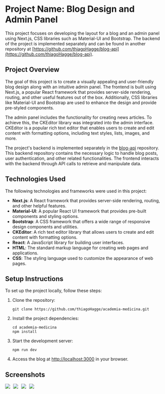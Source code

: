 # Project Name: Blog Design and Admin Panel

This project focuses on developing the layout for a blog and an admin panel using Next.js, CSS libraries such as Material-UI and Bootstrap. The backend of the project is implemented separately and can be found in another repository at [https://github.com/thiagoHagge/blog-api](https://github.com/thiagoHagge/blog-api).

## Project Overview

The goal of this project is to create a visually appealing and user-friendly blog design along with an intuitive admin panel. The frontend is built using Next.js, a popular React framework that provides server-side rendering, routing, and other useful features out of the box. Additionally, CSS libraries like Material-UI and Bootstrap are used to enhance the design and provide pre-styled components.

The admin panel includes the functionality for creating news articles. To achieve this, the CKEditor library was integrated into the admin interface. CKEditor is a popular rich text editor that enables users to create and edit content with formatting options, including text styles, lists, images, and more.

The project's backend is implemented separately in the [blog-api](https://github.com/thiagoHagge/blog-api) repository. This backend repository contains the necessary logic to handle blog posts, user authentication, and other related functionalities. The frontend interacts with the backend through API calls to retrieve and manipulate data.

## Technologies Used

The following technologies and frameworks were used in this project:

- **Next.js**: A React framework that provides server-side rendering, routing, and other helpful features.
- **Material-UI**: A popular React UI framework that provides pre-built components and styling options.
- **Bootstrap**: A CSS framework that offers a wide range of responsive design components and utilities.
- **CKEditor**: A rich text editor library that allows users to create and edit content with formatting options.
- **React**: A JavaScript library for building user interfaces.
- **HTML**: The standard markup language for creating web pages and applications.
- **CSS**: The styling language used to customize the appearance of web pages.

## Setup Instructions

To set up the project locally, follow these steps:

1. Clone the repository:

   ```
   git clone https://github.com/thiagoHagge/academia-medicina.git
   ```

2. Install the project dependencies:

   ```
   cd academia-medicina
   npm install
   ```

3. Start the development server:

   ```
   npm run dev
   ```

4. Access the blog at [http://localhost:3000](http://localhost:3000) in your browser.

## Screenshots
<div style="display: flex">
    <img src="https://i.imgur.com/XWq2Lzn.png" style="max-width: 200px; margin-right: 10px; margin-bottom: 5px. float:left;">
    <div style="display: flex; align-items: flex-start; flex-wrap: wrap;">
        <img src="https://i.imgur.com/CQtOnfq.png" style="max-width: 300px; margin-right: 10px; margin-bottom: 5px">
        <img src="https://i.imgur.com/koWueHd.png" style="max-width: 300px; margin-right: 10px; margin-bottom: 5px">
        <img src="https://i.imgur.com/dhl1CjC.png" style="max-width: 300px; margin-right: 10px; margin-bottom: 5px">
</div>
</div>

##
